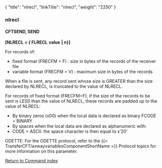 {
    "title": "nlrecl",
    "linkTitle": "nlrecl",
    "weight": "2250"
}<span id="nlrecl"></span>

### nlrecl

<span id="nlrecl_CFTSEND"></span>

#### CFTSEND, SEND

**[NLRECL = { <span class="underline">FLRECL</span>** **<span class="underline">value</span>**
**&#124; n}]**

For records of:

- fixed
    format (FRECFM = F) : size in bytes of the records of the receiver file
- variable
    format (FRECFM = V) : maximum size in bytes of the records

When a file is sent, any record sent whose size is GREATER than the
size declared by NLRECL, is truncated to the value of NLRECL.

For records of fixed format (FRECFM=F), if the size of the records to
be sent is LESS than the value of NLRECL, these records are padded up
to the value of NLRECL:

- By
    binary zeros (x00) when the local data is declared as binary FCODE = BINARY
- By
    spaces when the local data are declared as alphanumeric with:
- CODE = ASCII:
    the space character is then equal to x‘20’

ODETTE: For the ODETTE protocol, refer to the {{< TransferCFT/axwayvariablesComponentShortName  >}} Protocol
topics for more information on this parameter.

[Return to Command index](../../)
